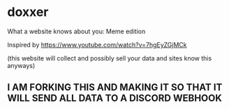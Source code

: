 # doxxer
What a website knows about you: Meme edition

Inspired by https://www.youtube.com/watch?v=7hgEyZGjMCk

(this website will collect and possibly sell your data and sites know this anyways)

## **I AM FORKING THIS AND MAKING IT SO THAT IT WILL SEND ALL DATA TO A DISCORD WEBHOOK**

